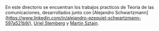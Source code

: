 En este directorio se encuentran los trabajos practicos de Teoria de las comunicaciones, desarrollados junto con [Alejandro Schwartzmann] (https://www.linkedin.com/in/alejandro-ezequiel-schwartzmann-597a521b9/), [Uriel Stemberg](https://www.linkedin.com/in/uriel-nicolas-stemberg/) y [Martin Sztajn](https://www.linkedin.com/in/martin-sztajn-38481017b/).
